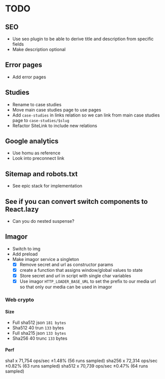 # TODO

## SEO

- Use seo plugin to be able to derive title and description from specific fields
- Make description optional

## Error pages

- Add error pages

## Studies

- Rename to case studies
- Move main case studies page to use pages
- Add `case-studies` in links relation so we can link from main case studies page to `case-studies/$slug`
- Refactor SiteLink to include new relations

## Google analytics

- Use homu as reference
- Look into preconnect link

## Sitemap and robots.txt

- See epic stack for implementation

## See if you can convert switch components to React.lazy

- Can you do nested suspense?

## Imagor

- Switch to img
- Add preload
- Make imagor service a singleton
	- [X] Remove secret and url as constructor params
	- [X] create a function that assigns window/global values to state
	- [X] Store secret and url in script with single char variables
	- [X] Use imagor `HTTP_LOADER_BASE_URL` to set the prefix to our media url so that only our media can be used in imagor

### Web crypto

#### Size

- Full sha512 json `181 bytes`
- Sha512 40 trun `133` bytes
- Full sha215 json `133 bytes` 
- Sha256 40 trunc `133` bytes

#### Perf

sha1 x 71,754 ops/sec ±1.48% (56 runs sampled)
sha256 x 72,314 ops/sec ±0.82% (63 runs sampled)
sha512 x 70,739 ops/sec ±0.47% (64 runs sampled)
